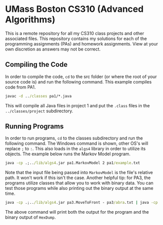 # UMass Boston CS310 (Advanced Algorithms)
This is a remote repository for all my CS310 class projects and other associated files. This repository contains my solutions for each of the programming assignments (PAs) and homework assignments. View at your own discretion as answers may not be correct.

## Compiling the Code
In order to compile the code, `cd` to the src folder (or where the root of your source code is) and run the following command. This example compiles code from PA1.

```cmd
javac -d ../classes pa1/*.java
```

This will compile all Java files in project 1 and put the `.class` files in the `../classes/project` subdirectory.

## Running Programs
In order to run programs, `cd` to the classes subdirectory and run the following command. The Windows command is shown, other OS's will replace `;` to `:`. This also loads in the `algs4` library in order to utilize its objects. The example below runs the Markov Model program.

```cmd
java -cp .;../lib/algs4.jar pa1.MarkovModel 2 pa1/example.txt
```

Note that the input file being passed into `MarkovModel` is the file's relative path. It won't work if this isn't the case. Another helpful tip: for PA3, the programs utilize classes that allow you to work with binary data. You can test those programs while also printing out the binary output at the same time.

```cmd
java -cp .;../lib/algs4.jar pa3.MoveToFront - pa3/abra.txt | java -cp .;../lib/algs4.jar edu.princeton.cs.algs4.HexDump 16
```

The above command will print both the output for the program and the binary output of `HexDump`.

<style>
  pre {
    overflow-x: auto;
  }
</style>